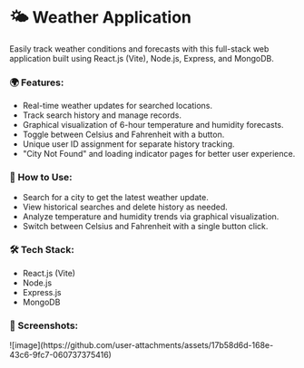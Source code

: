 # 🌤 Weather Application
Easily track weather conditions and forecasts with this full-stack web application built using React.js (Vite), Node.js, Express, and MongoDB.

<h3>🌍 Features:</h3>
<ul>
  <li>Real-time weather updates for searched locations.</li>
  <li>Track search history and manage records.</li>
  <li>Graphical visualization of 6-hour temperature and humidity forecasts.</li>
  <li>Toggle between Celsius and Fahrenheit with a button.</li>
  <li>Unique user ID assignment for separate history tracking.</li>
  <li>"City Not Found" and loading indicator pages for better user experience.</li>
</ul>

<h3>🚀 How to Use:</h3>
<ul>
  <li>Search for a city to get the latest weather update.</li>
  <li>View historical searches and delete history as needed.</li>
  <li>Analyze temperature and humidity trends via graphical visualization.</li>
  <li>Switch between Celsius and Fahrenheit with a single button click.</li>
</ul>

<h3>🛠️ Tech Stack:</h3>
<ul>
  <li>React.js (Vite)</li>
  <li>Node.js</li>
  <li>Express.js</li>
  <li>MongoDB</li>
</ul>

<h3>📸 Screenshots:</h3>
![image](https://github.com/user-attachments/assets/17b58d6d-168e-43c6-9fc7-060737375416)


